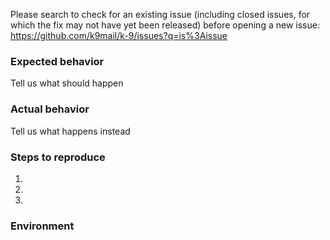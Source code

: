 Please search to check for an existing issue (including closed issues, for which the fix may not have yet been released) before opening a new issue: https://github.com/k9mail/k-9/issues?q=is%3Aissue

### Expected behavior
Tell us what should happen

### Actual behavior
Tell us what happens instead

### Steps to reproduce
1.
2.
3.

### Environment
